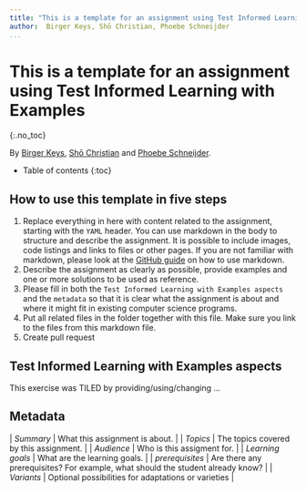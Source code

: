 ```yaml
---
title: "This is a template for an assignment using Test Informed Learning with Examples"
author:  Birger Keys, Shō Christian, Phoebe Schneijder
...
```


# This is a template for an assignment using Test Informed Learning with Examples
{:.no_toc} 
 
By [Birger Keys](https://birgerkeys.com), [Shō Christian](https://orcid.org/0000-0000-0000-0000) and [Phoebe Schneijder](mailto:Phoebe.Schneijder@some-university.edu).

- Table of contents
{:toc}

## How to use this template in five steps

1. Replace everything in here with content related to the assignment, starting with the `YAML` header. You can use markdown in the body to structure and describe the assignment. It is possible to include images, code listings and links to files or other pages. If you are not familiar with markdown, please look at the [GitHub guide](https://guides.github.com/features/mastering-markdown/) on how to use markdown.
2. Describe the assignment as clearly as possible, provide examples and one or more solutions to be used as reference.
3. Please fill in both the `Test Informed Learning with Examples aspects` and the `metadata` so that it is clear what the assignment is about and where it might fit in existing computer science programs.
4. Put all related files in the folder together with this file. Make sure you link to the files from this markdown file.
5. Create pull request 


## Test Informed Learning with Examples aspects

This exercise was TILED by providing/using/changing ...

## Metadata

| *Summary*         | What this assignment is about. |
| *Topics*          | The topics covered by this assignment. |
| *Audience*        | Who is this assigment for. |
| *Learning goals*  | What are the learning goals. |
| *prerequisites*   | Are there any prerequisites? For example, what should the student already know? |
| *Variants*        | Optional possibilities for adaptations or varieties |